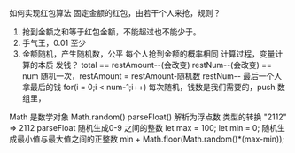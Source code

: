 如何实现红包算法
固定金额的红包，由若干个人来抢，规则？
1. 抢到金额之和等于红包金额，不能超过也不能少于。
2. 手气王，0.01 至少
3. 金额随机，产生随机数，公平 每个人抢到金额的概率相同
计算过程，变量计算的本质
发钱？  total == restAmount--(会改变)
restNum--(会改变) == num
随机一次，restAmount = restAmount-随机数 
restNum--
最后一个人拿最后的钱 for(i = 0;i < num-1;i++)
每次随机，钱数是我们需要的，push 数组里，

Math 是数学对象
Math.random()
parseFloat()  解析为浮点数
类型的转换 "2112" => 2112  parseFloat
随机生成0-9 之间的整数 
let max = 100;
let min = 0;
随机生成最小值与最大值之间的正整数    min + Math.floor(Math.random()*(max-min));

